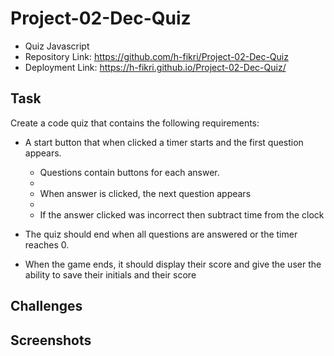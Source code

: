 # Project-02-Dec-Quiz

- Quiz Javascript
- Repository Link: https://github.com/h-fikri/Project-02-Dec-Quiz
- Deployment Link: https://h-fikri.github.io/Project-02-Dec-Quiz/

## Task

Create a code quiz that contains the following requirements:

- A start button that when clicked a timer starts and the first question appears.

  - Questions contain buttons for each answer.
  -
  - When answer is clicked, the next question appears
  -
  - If the answer clicked was incorrect then subtract time from the clock

- The quiz should end when all questions are answered or the timer reaches 0.

- When the game ends, it should display their score and give the user the ability to save their initials and their score

## Challenges

## Screenshots
